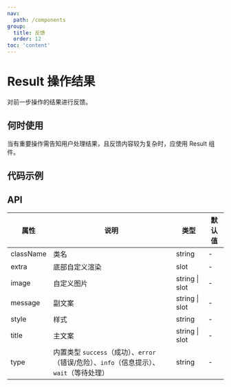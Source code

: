 ```yaml
---
nav:
  path: /components
group:
  title: 反馈
  order: 12
toc: 'content'
---
```


# Result 操作结果

<!-- <code src="../../docs/components/compatibility.tsx" inline="true"></code> -->

对前一步操作的结果进行反馈。

## 何时使用

当有重要操作需告知用户处理结果，且反馈内容较为复杂时，应使用 Result 组件。

## 代码示例

<!-- <code src='pages/Result/index'></code> -->

## API

| 属性      | 说明         | 类型              | 默认值 |
| --------- | ------------ | ----------------- | ------ |
| className | 类名         | string            | -      |
| extra     | 底部自定义渲染 | slot             | -      |
| image     | 自定义图片   | string \| slot    | -      |
| message   | 副文案       | string \| slot    | -      |
| style     | 样式         | string            | -      |
| title     | 主文案       | string \| slot    | -      |
| type      | 内置类型 `success`（成功）、`error`（错误/危险）、`info`（信息提示）、`wait`（等待处理） | string | -      |
